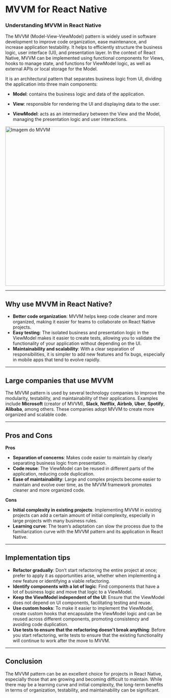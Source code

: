 # MVVM for React Native

### Understanding MVVM in React Native

The MVVM (Model-View-ViewModel) pattern is widely used in software development to improve code organization, ease maintenance, and increase application testability. It helps to efficiently structure the business logic, user interface (UI), and presentation layer. In the context of React Native, MVVM can be implemented using functional components for Views, hooks to manage state, and functions for ViewModel logic, as well as external APIs or local storage for the Model.

It is an architectural pattern that separates business logic from UI, dividing the application into three main components:

- **Model**: contains the business logic and data of the application.

- **View**: responsible for rendering the UI and displaying data to the user.

- **ViewModel**: acts as an intermediary between the View and the Model, managing the presentation logic and user interactions.

<img src="https://dev-to-uploads.s3.amazonaws.com/uploads/articles/1hdwa6ajjou3k9nyyimq.png" alt="Imagem do MVVM" width="500"/>

---

## Why use MVVM in React Native?

- **Better code organization**: MVVM helps keep code cleaner and more organized, making it easier for teams to collaborate on React Native projects.
- **Easy testing**: The isolated business and presentation logic in the ViewModel makes it easier to create tests, allowing you to validate the functionality of your application without depending on the UI.
- **Maintainability and scalability**: With a clear separation of responsibilities, it is simpler to add new features and fix bugs, especially in mobile apps that tend to evolve rapidly.

---

## Large companies that use MVVM

The MVVM pattern is used by several technology companies to improve the modularity, testability, and maintainability of their applications. Examples include **Microsoft** (creator of MVVM), **Slack**, **Netflix**, **Airbnb**, **Uber**, **Spotify**, **Alibaba**, among others. These companies adopt MVVM to create more organized and scalable code.

---

## Pros and Cons

**Pros**

- **Separation of concerns**: Makes code easier to maintain by clearly separating business logic from presentation.
- **Code reuse**: The ViewModel can be reused in different parts of the application, reducing code duplication.
- **Ease of maintainability**: Large and complex projects become easier to maintain and evolve over time, as the MVVM framework promotes cleaner and more organized code.

**Cons**

- **Initial complexity in existing projects**: Implementing MVVM in existing projects can add a certain amount of initial complexity, especially in large projects with many business rules.
- **Learning curve**: The team’s adaptation can slow the process due to the familiarization curve with the MVVM pattern and its application in React Native.

---

## Implementation tips

- **Refactor gradually**: Don’t start refactoring the entire project at once; prefer to apply it as opportunities arise, whether when implementing a new feature or identifying a viable refactoring.
- **Identify components with a lot of logic**: Find components that have a lot of business logic and move that logic to a ViewModel.
- **Keep the ViewModel independent of the UI**: Ensure that the ViewModel does not depend on UI components, facilitating testing and reuse.
- **Use custom hooks**: To make it easier to implement the ViewModel, create custom hooks that encapsulate the ViewModel logic and can be reused across different components, promoting consistency and avoiding code duplication.
- **Use tests to ensure that the refactoring doesn’t break anything**: Before you start refactoring, write tests to ensure that the existing functionality will continue to work after the move to MVVM.

---

## Conclusion

The MVVM pattern can be an excellent choice for projects in React Native, especially those that are growing and becoming difficult to maintain. While there may be a learning curve and initial complexity, the long-term benefits in terms of organization, testability, and maintainability can be significant.
